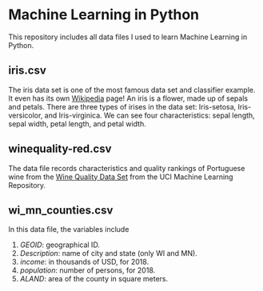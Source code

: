# Machine Learning in Python
This repository includes all data files I used to learn Machine Learning in Python.

## iris.csv
The iris data set is one of the most famous data set and classifier example. It even has its own [Wikipedia](https://en.wikipedia.org/wiki/Iris_flower_data_set) page! An iris is a flower, made up of sepals and petals. There are three types of irises in the data set: Iris-setosa, Iris-versicolor, and Iris-virginica. We can see four characteristics: sepal length, sepal width, petal length, and petal width.

## winequality-red.csv
The data file records characteristics and quality rankings of Portuguese wine from the [Wine Quality Data Set](http://archive.ics.uci.edu/ml/datasets/Wine+Quality) from the UCI Machine Learning Repository.

## wi_mn_counties.csv
In this data file, the variables include
1. *GEOID*: geographical ID.
2. *Description*: name of city and state (only WI and MN). 
3. *income*: in thousands of USD, for 2018.
4. *population*: number of persons, for 2018.
5. *ALAND*: area of the county in square meters.

